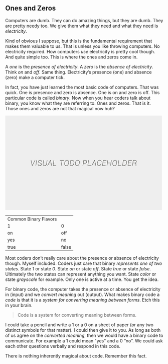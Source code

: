 ## Ones and Zeros

Computers are dumb. They can do amazing things, but they are dumb. They are pretty needy too. We give them what they need and what they need is *electricity*.

Kind of obvious I suppose, but this is the fundamental requirement that makes them valuable to us. That is unless you like throwing computers. No electricity required. How computers *use* electricity is pretty cool though. And quite simple too. This is where the ones and zeros come in.

A *one* is the *presence of electricity*. A *zero* is the *absence of electricity*. Think *on* and *off*. Same thing. Electricity’s presence (one) and absence (zero) make a computer tick.

In fact, you have just learned the most basic code of computers. That was quick. One is presence and zero is absence. One is on and zero is off. This particular code is called *binary*. Now when you hear coders talk about binary, you know what they are referring to. Ones and zeros. That is it. Those ones and zeros are not that magical now huh?

![TODO - Table Replace](../assets/img/visual-todo-placeholder.jpg "TODO - Table Replace")

<table>
  <tr>
    <td>Common Binary Flavors</td>
    <td></td>
  </tr>
  <tr>
    <td>1</td>
    <td>0</td>
  </tr>
  <tr>
    <td>on</td>
    <td>off</td>
  </tr>
  <tr>
    <td>yes</td>
    <td>no</td>
  </tr>
  <tr>
    <td>true</td>
    <td>false</td>
  </tr>
</table>

Most coders don’t really care about the presence or absence of electricity though. Myself included. Coders just care that binary *represents one of two states*. State *1* or state *0*. State *on* or state *off*. State *true* or state *false*. Ultimately the two states can represent anything you want. State *color* or state *grayscale* for example. Only one is active at a time. You get the idea.

For binary code, the computer takes the presence or absence of electricity in (input) and we *convert meaning* out (output). What makes binary code a *code* is that it is a *system for converting meaning between forms*. Etch this in your brain.

> Code is a system for converting meaning between forms.

I could take a pencil and write a 1 or a 0 on a sheet of paper (or any two distinct symbols for that matter). I could then give it to you. As long as both of us agree on the *converted meaning*, then we would have a binary code to communicate. For example a 1 could mean "yes" and a 0 “no”. We could ask each other questions verbally and respond in this code.

There is nothing inherently magical about code. Remember this fact.